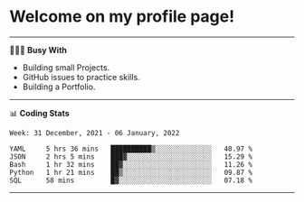 # Welcome on my profile page!
<!-- print(("dralla"[::-1]+"s").capitalize()) -->

---
👨🏻‍💻 **Busy With**
* Building small Projects.
* GitHub issues to practice skills.
* Building a Portfolio.

---
📊 **Coding Stats**
<!--START_SECTION:waka-->
```text
Week: 31 December, 2021 - 06 January, 2022

YAML     5 hrs 36 mins   ██████████▒░░░░░░░░░░░░░░   40.97 % 
JSON     2 hrs 5 mins    ███▓░░░░░░░░░░░░░░░░░░░░░   15.29 % 
Bash     1 hr 32 mins    ██▓░░░░░░░░░░░░░░░░░░░░░░   11.26 % 
Python   1 hr 21 mins    ██▒░░░░░░░░░░░░░░░░░░░░░░   09.87 % 
SQL      58 mins         █▓░░░░░░░░░░░░░░░░░░░░░░░   07.18 % 
```
<!--END_SECTION:waka-->
---
